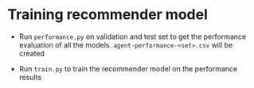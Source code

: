 # Training recommender model

- Run `performance.py` on validation and test set to get the performance evaluation of all the models. 
  `agent-performance-<set>.csv` will be created
  
- Run `train.py` to train the recommender model on the performance results
